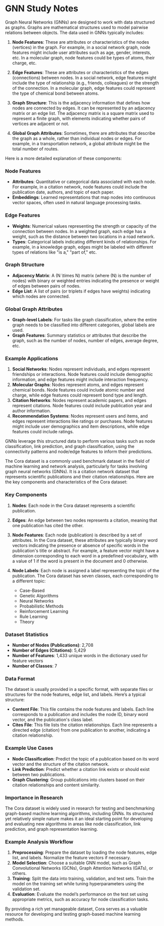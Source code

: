 # GNN Study Notes

Graph Neural Networks (GNNs) are designed to work with data structured as graphs. Graphs are mathematical structures used to model pairwise relations between objects. The data used in GNNs typically includes:

1. **Node Features**: These are attributes or characteristics of the nodes (vertices) in the graph. For example, in a social network graph, node features might include user attributes such as age, gender, interests, etc. In a molecular graph, node features could be types of atoms, their charge, etc.

2. **Edge Features**: These are attributes or characteristics of the edges (connections) between nodes. In a social network, edge features might include the type of relationship (e.g., friends, colleagues) or the strength of the connection. In a molecular graph, edge features could represent the type of chemical bond between atoms.

3. **Graph Structure**: This is the adjacency information that defines how nodes are connected by edges. It can be represented by an adjacency matrix or an edge list. The adjacency matrix is a square matrix used to represent a finite graph, with elements indicating whether pairs of vertices are adjacent or not.

4. **Global Graph Attributes**: Sometimes, there are attributes that describe the graph as a whole, rather than individual nodes or edges. For example, in a transportation network, a global attribute might be the total number of routes.

Here is a more detailed explanation of these components:

### Node Features
- **Attributes**: Quantitative or categorical data associated with each node. For example, in a citation network, node features could include the publication date, authors, and topic of each paper.
- **Embeddings**: Learned representations that map nodes into continuous vector spaces, often used in natural language processing tasks.

### Edge Features
- **Weights**: Numerical values representing the strength or capacity of the connection between nodes. In a weighted graph, each edge has a weight, such as the distance between two locations in a road network.
- **Types**: Categorical labels indicating different kinds of relationships. For example, in a knowledge graph, edges might be labeled with different types of relations like "is a," "part of," etc.

### Graph Structure
- **Adjacency Matrix**: A \(N \times N\) matrix (where \(N\) is the number of nodes) with binary or weighted entries indicating the presence or weight of edges between pairs of nodes.
- **Edge List**: A list of pairs (or triplets if edges have weights) indicating which nodes are connected.

### Global Graph Attributes
- **Graph-level Labels**: For tasks like graph classification, where the entire graph needs to be classified into different categories, global labels are used.
- **Graph Features**: Summary statistics or attributes that describe the graph, such as the number of nodes, number of edges, average degree, etc.

### Example Applications
1. **Social Networks**: Nodes represent individuals, and edges represent friendships or interactions. Node features could include demographic information, and edge features might include interaction frequency.
2. **Molecular Graphs**: Nodes represent atoms, and edges represent chemical bonds. Node features could include atomic number and charge, while edge features could represent bond type and length.
3. **Citation Networks**: Nodes represent academic papers, and edges represent citations. Node features could include publication year and author information.
4. **Recommendation Systems**: Nodes represent users and items, and edges represent interactions like ratings or purchases. Node features might include user demographics and item descriptions, while edge features could include ratings.

GNNs leverage this structured data to perform various tasks such as node classification, link prediction, and graph classification, using the connectivity patterns and node/edge features to inform their predictions.

The Cora dataset is a commonly used benchmark dataset in the field of machine learning and network analysis, particularly for tasks involving graph neural networks (GNNs). It is a citation network dataset that represents scientific publications and their citation relationships. Here are the key components and characteristics of the Cora dataset:

### Key Components

1. **Nodes**: Each node in the Cora dataset represents a scientific publication.

2. **Edges**: An edge between two nodes represents a citation, meaning that one publication has cited the other.

3. **Node Features**: Each node (publication) is described by a set of attributes. In the Cora dataset, these attributes are typically binary word vectors indicating the presence or absence of specific words in the publication's title or abstract. For example, a feature vector might have a dimension corresponding to each word in a predefined vocabulary, with a value of 1 if the word is present in the document and 0 otherwise.

4. **Node Labels**: Each node is assigned a label representing the topic of the publication. The Cora dataset has seven classes, each corresponding to a different topic:
    - Case-Based
    - Genetic Algorithms
    - Neural Networks
    - Probabilistic Methods
    - Reinforcement Learning
    - Rule Learning
    - Theory

### Dataset Statistics
- **Number of Nodes (Publications)**: 2,708
- **Number of Edges (Citations)**: 5,429
- **Number of Features**: 1,433 unique words in the dictionary used for feature vectors
- **Number of Classes**: 7

### Data Format
The dataset is usually provided in a specific format, with separate files or structures for the node features, edge list, and labels. Here’s a typical structure:

- **Content File**: This file contains the node features and labels. Each line corresponds to a publication and includes the node ID, binary word vector, and the publication's class label.
- **Cites File**: This file lists the citation relationships. Each line represents a directed edge (citation) from one publication to another, indicating a citation relationship.

### Example Use Cases
- **Node Classification**: Predict the topic of a publication based on its word vector and the structure of the citation network.
- **Link Prediction**: Predict whether a citation link exists or should exist between two publications.
- **Graph Clustering**: Group publications into clusters based on their citation relationships and content similarity.

### Importance in Research
The Cora dataset is widely used in research for testing and benchmarking graph-based machine learning algorithms, including GNNs. Its structured yet relatively simple nature makes it an ideal starting point for developing and evaluating new algorithms in areas like node classification, link prediction, and graph representation learning.

### Example Analysis Workflow
1. **Preprocessing**: Prepare the dataset by loading the node features, edge list, and labels. Normalize the feature vectors if necessary.
2. **Model Selection**: Choose a suitable GNN model, such as Graph Convolutional Networks (GCNs), Graph Attention Networks (GATs), or others.
3. **Training**: Split the data into training, validation, and test sets. Train the model on the training set while tuning hyperparameters using the validation set.
4. **Evaluation**: Evaluate the model’s performance on the test set using appropriate metrics, such as accuracy for node classification tasks.

By providing a rich yet manageable dataset, Cora serves as a valuable resource for developing and testing graph-based machine learning methods.

